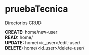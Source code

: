 # pruebaTecnica

Directorios CRUD:

<b>CREATE:</b> home/new-user <br>
<b>READ:</b> home/ <br>
<b>UPDATE:</b> home/<id_user>/edit-user/ <br>
<b>DELETE:</b> home/<id_user>/delete-user/ <br>
